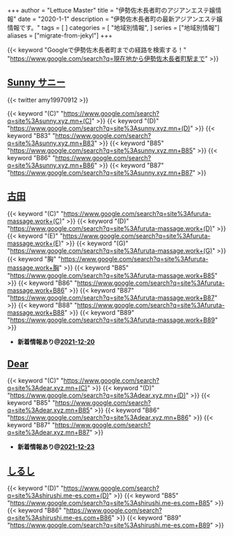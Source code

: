 +++
author = "Lettuce Master"
title = "伊勢佐木長者町のアジアンエステ嬢情報"
date = "2020-1-1"
description = "伊勢佐木長者町の最新アジアンエステ嬢情報です。"
tags = [
]
categories = [
    "地域別情報",
]
series = ["地域別情報"]
aliases = ["migrate-from-jekyl"]
+++

{{< keyword "Googleで伊勢佐木長者町までの経路を検索する！" "https://www.google.com/search?q=現在地から伊勢佐木長者町駅まで" >}}

## [Sunny サニー](https://sunny.xyz.mn/)


{{< twitter amy19970912 >}}

{{< keyword "(C)" "https://www.google.com/search?q=site%3Asunny.xyz.mn+(C)" >}} {{< keyword "(D)" "https://www.google.com/search?q=site%3Asunny.xyz.mn+(D)" >}} {{< keyword "B83" "https://www.google.com/search?q=site%3Asunny.xyz.mn+B83" >}} {{< keyword "B85" "https://www.google.com/search?q=site%3Asunny.xyz.mn+B85" >}} {{< keyword "B86" "https://www.google.com/search?q=site%3Asunny.xyz.mn+B86" >}} {{< keyword "B87" "https://www.google.com/search?q=site%3Asunny.xyz.mn+B87" >}} 

## [古田](http://furuta-massage.work/)
{{< keyword "(C)" "https://www.google.com/search?q=site%3Afuruta-massage.work+(C)" >}} {{< keyword "(D)" "https://www.google.com/search?q=site%3Afuruta-massage.work+(D)" >}} {{< keyword "(E)" "https://www.google.com/search?q=site%3Afuruta-massage.work+(E)" >}} {{< keyword "(G)" "https://www.google.com/search?q=site%3Afuruta-massage.work+(G)" >}} {{< keyword "胸" "https://www.google.com/search?q=site%3Afuruta-massage.work+胸" >}} {{< keyword "B85" "https://www.google.com/search?q=site%3Afuruta-massage.work+B85" >}} {{< keyword "B86" "https://www.google.com/search?q=site%3Afuruta-massage.work+B86" >}} {{< keyword "B87" "https://www.google.com/search?q=site%3Afuruta-massage.work+B87" >}} {{< keyword "B88" "https://www.google.com/search?q=site%3Afuruta-massage.work+B88" >}} {{< keyword "B89" "https://www.google.com/search?q=site%3Afuruta-massage.work+B89" >}} 

- **新着情報あり@[2021-12-20](/post/2021-12-20)**
## [Dear](https://dear.xyz.mn/)
{{< keyword "(C)" "https://www.google.com/search?q=site%3Adear.xyz.mn+(C)" >}} {{< keyword "(D)" "https://www.google.com/search?q=site%3Adear.xyz.mn+(D)" >}} {{< keyword "B85" "https://www.google.com/search?q=site%3Adear.xyz.mn+B85" >}} {{< keyword "B86" "https://www.google.com/search?q=site%3Adear.xyz.mn+B86" >}} {{< keyword "B87" "https://www.google.com/search?q=site%3Adear.xyz.mn+B87" >}} 

- **新着情報あり@[2021-12-23](/post/2021-12-23)**
## [しるし](http://shirushi.me-es.com/)
{{< keyword "(D)" "https://www.google.com/search?q=site%3Ashirushi.me-es.com+(D)" >}} {{< keyword "B85" "https://www.google.com/search?q=site%3Ashirushi.me-es.com+B85" >}} {{< keyword "B86" "https://www.google.com/search?q=site%3Ashirushi.me-es.com+B86" >}} {{< keyword "B89" "https://www.google.com/search?q=site%3Ashirushi.me-es.com+B89" >}} 

